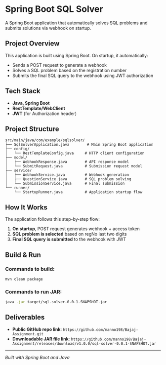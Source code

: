 # Spring Boot SQL Solver

A Spring Boot application that automatically solves SQL problems and submits solutions via webhook on startup.

## Project Overview

This application is built using Spring Boot. On startup, it automatically:

- Sends a POST request to generate a webhook
- Solves a SQL problem based on the registration number
- Submits the final SQL query to the webhook using JWT authorization

## Tech Stack

- **Java, Spring Boot**
- **RestTemplate/WebClient**
- **JWT** (for Authorization header)

## Project Structure

```
src/main/java/com/example/sqlsolver/
├── SqlSolverApplication.java        # Main Spring Boot application
├── config/
│   └── RestTemplateConfig.java     # HTTP client configuration
├── model/
│   ├── WebhookResponse.java        # API response model
│   └── SubmitRequest.java          # Submission request model
├── service/
│   ├── WebhookService.java         # Webhook generation
│   ├── QuestionService.java        # SQL problem solving
│   └── SubmissionService.java      # Final submission
└── runner/
    └── StartupRunner.java          # Application startup flow
```

## How It Works

The application follows this step-by-step flow:

1. **On startup**, POST request generates webhook + access token
2. **SQL problem is selected** based on regNo last two digits
3. **Final SQL query is submitted** to the webhook with JWT

## Build & Run

### Commands to build:
```bash
mvn clean package
```

### Commands to run JAR:
```bash
java -jar target/sql-solver-0.0.1-SNAPSHOT.jar
```

## Deliverables

- **Public GitHub repo link**: `https://github.com/manno198/Bajaj-Assignment.git`
- **Downloadable JAR file link**: `https://github.com/manno198/Bajaj-Assignment/releases/download/v1.0.0/sql-solver-0.0.1-SNAPSHOT.jar`

---

*Built with Spring Boot and Java*
